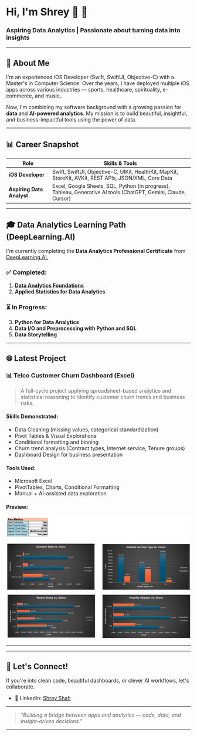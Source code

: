 # Hi, I'm Shrey 👋 🤖

### Aspiring Data Analytics | Passionate about turning data into insights

---

## 🚀 About Me

I'm an experienced iOS Developer (Swift, SwiftUI, Objective-C) with a Master's in Computer Science. Over the years, I have deployed multiple iOS apps across various industries — sports, healthcare, spirituality, e-commerce, and music.

Now, I'm combining my software background with a growing passion for **data** and **AI-powered analytics**. My mission is to build beautiful, insightful, and business-impactful tools using the power of data.

---

## 📊 Career Snapshot

| Role                      | Skills & Tools                                                                                                  |
| ------------------------- | --------------------------------------------------------------------------------------------------------------- |
| **iOS Developer**         | Swift, SwiftUI, Objective-C, UIKit, HealthKit, MapKit, StoreKit, AVKit, REST APIs, JSON/XML, Core Data          |
| **Aspiring Data Analyst** | Excel, Google Sheets, SQL, Python (in progress), Tableau, Generative AI tools (ChatGPT, Gemini, Claude, Cursor) |

---

## 🎓 Data Analytics Learning Path (DeepLearning.AI)

I'm currently completing the **Data Analytics Professional Certificate** from [DeepLearning.AI.](https://www.coursera.org/professional-certificates/data-analytics)

### ✅ Completed:

1. [**Data Analytics Foundations**](https://coursera.org/share/7984ede34ec805e2c634d9ba2fff0165)
2. **Applied Statistics for Data Analytics**

### ⏳ In Progress:

3. **Python for Data Analytics**
4. **Data I/O and Preprocessing with Python and SQL**
5. **Data Storytelling**

---

## 🌐 Latest Project

### 📊 Telco Customer Churn Dashboard (Excel)

> A full-cycle project applying spreadsheet-based analytics and statistical reasoning to identify customer churn trends and business risks.

#### Skills Demonstrated:

* Data Cleaning (missing values, categorical standardization)
* Pivot Tables & Visual Explorations
* Conditional formatting and binning
* Churn trend analysis (Contract types, Internet service, Tenure groups)
* Dashboard Design for business presentation

#### Tools Used:

* Microsoft Excel
* PivotTables, Charts, Conditional Formatting
* Manual + AI-assisted data exploration

#### Preview:

![Dashboard Preview](https://github.com/Shrey10x/telco-customer-churn-dashboard/blob/main/dashboard_preview.png)

<!-- #### Live Repository:

[GitHub Link](#) (https://github.com/Shrey10x/telco-customer-churn-dashboard) -->

---

<!-- ## 📊 Upcoming Projects

* Python-based Churn Prediction (Logistic Regression + Data Viz)
* SQL-powered Customer Segmentation
* AI-Augmented Excel Automation Toolkit -->

---

## 👥 Let's Connect!

If you're into clean code, beautiful dashboards, or clever AI workflows, let's collaborate.


* 👤 LinkedIn: 
 [Shrey Shah](https://www.linkedin.com/in/shreyfeb/)

---

> *"Building a bridge between apps and analytics — code, data, and insight-driven decisions."*

---
